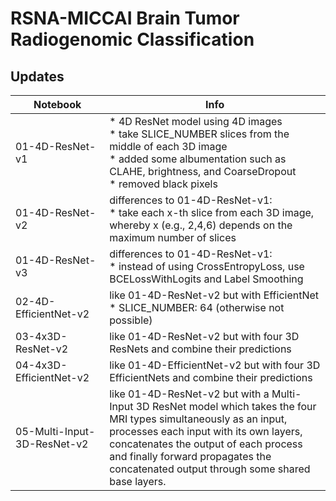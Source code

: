 # RSNA-MICCAI Brain Tumor Radiogenomic Classification

## Updates

| Notebook                    | Info                                                                                                                                                                                                                                                                                                   |
|-----------------------------|--------------------------------------------------------------------------------------------------------------------------------------------------------------------------------------------------------------------------------------------------------------------------------------------------------|
| 01-4D-ResNet-v1             | * 4D ResNet model using 4D images<br>* take SLICE_NUMBER slices from the middle of each 3D image<br>* added some albumentation such as CLAHE, brightness, and CoarseDropout<br>* removed black pixels                                                                                                  |
| 01-4D-ResNet-v2             | differences to 01-4D-ResNet-v1:<br>* take each x-th slice from each 3D image, whereby x (e.g., 2,4,6) depends on the maximum number of slices                                                                                                                                                          |
| 01-4D-ResNet-v3             | differences to 01-4D-ResNet-v1:<br>* instead of using CrossEntropyLoss, use BCELossWithLogits and Label Smoothing                                                                                                                                                                                      |
| 02-4D-EfficientNet-v2       | like 01-4D-ResNet-v2 but with EfficientNet<br>* SLICE_NUMBER: 64 (otherwise not possible)                                                                                                                                                                                                              |
| 03-4x3D-ResNet-v2           | like 01-4D-ResNet-v2 but with four 3D ResNets and combine their predictions                                                                                                                                                                                                                            |
| 04-4x3D-EfficientNet-v2     | like 01-4D-EfficientNet-v2 but with four 3D EfficientNets and combine their predictions                                                                                                                                                                                                                |
| 05-Multi-Input-3D-ResNet-v2 | like 01-4D-ResNet-v2 but with a Multi-Input 3D ResNet model which takes the four MRI types simultaneously as an input,<br>processes each input with its own layers, concatenates the output of each process and finally forward propagates the<br>concatenated output through some shared base layers. |